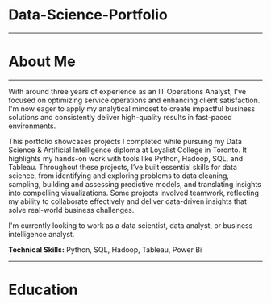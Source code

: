 # Data-Science-Portfolio

--------------
# About Me 

----------------
With around three years of experience as an IT Operations Analyst, I've focused on optimizing service operations and enhancing client satisfaction. I'm now eager to apply my analytical mindset to create impactful business solutions and consistently deliver high-quality results in fast-paced environments.

This portfolio showcases projects I completed while pursuing my Data Science & Artificial Intelligence diploma at Loyalist College in Toronto. It highlights my hands-on work with tools like Python, Hadoop, SQL, and Tableau. Throughout these projects, I’ve built essential skills for data science, from identifying and exploring problems to data cleaning, sampling, building and assessing predictive models, and translating insights into compelling visualizations. Some projects involved teamwork, reflecting my ability to collaborate effectively and deliver data-driven insights that solve real-world business challenges.

I'm currently looking to work as a data scientist, data analyst, or business intelligence analyst.

**Technical Skills:** Python, SQL, Hadoop, Tableau, Power Bi

--------------
# Education

